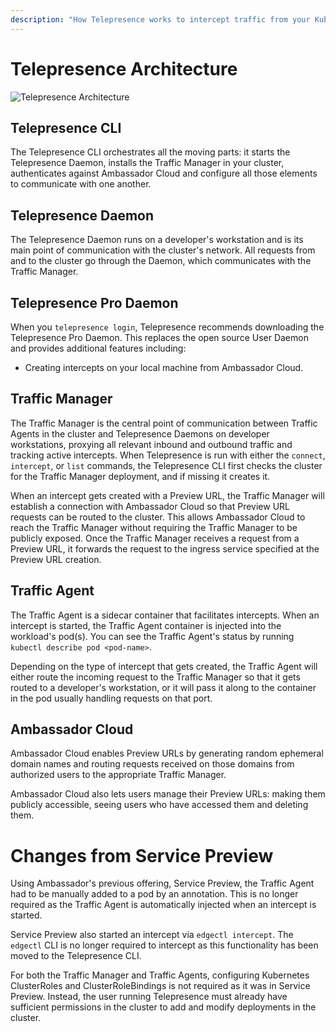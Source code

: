 ```yaml
---
description: "How Telepresence works to intercept traffic from your Kubernetes cluster to code running on your laptop."
---
```


# Telepresence Architecture

<div class="docs-diagram-wrapper">

![Telepresence Architecture](../../../../../images/documentation/telepresence-architecture.inline.svg)

</div>

## Telepresence CLI

The Telepresence CLI orchestrates all the moving parts: it starts the Telepresence Daemon, installs the Traffic Manager
in your cluster, authenticates against Ambassador Cloud and configure all those elements to communicate with one
another.

## Telepresence Daemon

The Telepresence Daemon runs on a developer's workstation and is its main point of communication with the cluster's
network. All requests from and to the cluster go through the Daemon, which communicates with the Traffic Manager.

## Telepresence Pro Daemon
When you `telepresence login`, Telepresence recommends downloading the Telepresence Pro Daemon.
This replaces the open source User Daemon and provides additional features including:
* Creating intercepts on your local machine from Ambassador Cloud.

## Traffic Manager

The Traffic Manager is the central point of communication between Traffic Agents in the cluster and Telepresence Daemons
on developer workstations, proxying all relevant inbound and outbound traffic and tracking active intercepts. When
Telepresence is run with either the `connect`, `intercept`, or `list` commands, the Telepresence CLI first checks the
cluster for the Traffic Manager deployment, and if missing it creates it.

When an intercept gets created with a Preview URL, the Traffic Manager will establish a connection with Ambassador Cloud
so that Preview URL requests can be routed to the cluster. This allows Ambassador Cloud to reach the Traffic Manager
without requiring the Traffic Manager to be publicly exposed. Once the Traffic Manager receives a request from a Preview
URL, it forwards the request to the ingress service specified at the Preview URL creation.

## Traffic Agent

The Traffic Agent is a sidecar container that facilitates intercepts. When an intercept is started, the Traffic Agent
container is injected into the workload's pod(s). You can see the Traffic Agent's status by running `kubectl describe
pod <pod-name>`.

Depending on the type of intercept that gets created, the Traffic Agent will either route the incoming request to the
Traffic Manager so that it gets routed to a developer's workstation, or it will pass it along to the container in the
pod usually handling requests on that port.

## Ambassador Cloud

Ambassador Cloud enables Preview URLs by generating random ephemeral domain names and routing requests received on those
domains from authorized users to the appropriate Traffic Manager.

Ambassador Cloud also lets users manage their Preview URLs: making them publicly accessible, seeing users who have
accessed them and deleting them.

# Changes from Service Preview

Using Ambassador's previous offering, Service Preview, the Traffic Agent had to be manually added to a pod by an
annotation. This is no longer required as the Traffic Agent is automatically injected when an intercept is started.

Service Preview also started an intercept via `edgectl intercept`.  The `edgectl` CLI is no longer required to intercept
as this functionality has been moved to the Telepresence CLI.

For both the Traffic Manager and Traffic Agents, configuring Kubernetes ClusterRoles and ClusterRoleBindings is not
required as it was in Service Preview. Instead, the user running Telepresence must already have sufficient permissions in the cluster to add and modify deployments in the cluster.
